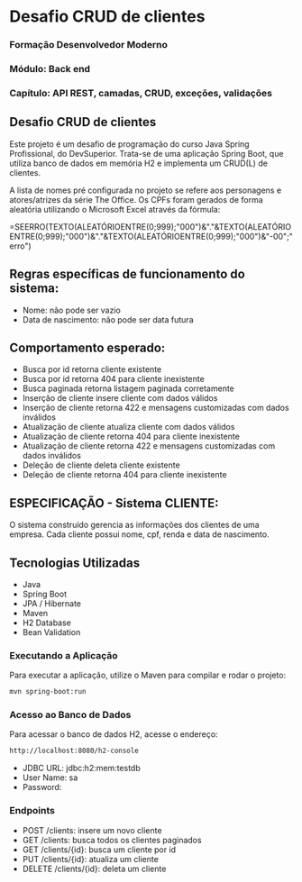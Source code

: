 # Desafio CRUD de clientes

### Formação Desenvolvedor Moderno
### Módulo: Back end
### Capítulo: API REST, camadas, CRUD, exceções, validações

## Desafio CRUD de clientes

<p>Este projeto é um desafio de programação do curso Java Spring Profissional, do DevSuperior.
Trata-se de uma aplicação Spring Boot, que utiliza banco de dados em memória H2 e implementa um CRUD(L) de clientes.</p>

<p>A lista de nomes pré configurada no projeto se refere aos personagens e atores/atrizes da série The Office. Os CPFs 
foram gerados de forma aleatória utilizando o Microsoft Excel através da fórmula:</p>

=SEERRO(TEXTO(ALEATÓRIOENTRE(0;999);"000")&"."&TEXTO(ALEATÓRIOENTRE(0;999);"000")&"."&TEXTO(ALEATÓRIOENTRE(0;999);"000")&"-00";"erro")

## Regras específicas de funcionamento do sistema:
* Nome: não pode ser vazio
* Data de nascimento: não pode ser data futura

## Comportamento esperado:
* Busca por id retorna cliente existente
*  Busca por id retorna 404 para cliente inexistente
*  Busca paginada retorna listagem paginada corretamente
*  Inserção de cliente insere cliente com dados válidos
*  Inserção de cliente retorna 422 e mensagens customizadas com dados inválidos
*  Atualização de cliente atualiza cliente com dados válidos
*  Atualização de cliente retorna 404 para cliente inexistente
*  Atualização de cliente retorna 422 e mensagens customizadas com dados inválidos
*  Deleção de cliente deleta cliente existente
*  Deleção de cliente retorna 404 para cliente inexistente

## ESPECIFICAÇÃO - Sistema CLIENTE:
<p>O sistema construído gerencia as informações dos clientes de uma empresa.
Cada cliente possui nome, cpf, renda e data de nascimento.</p>

## Tecnologias Utilizadas
- Java
- Spring Boot
- JPA / Hibernate
- Maven
- H2 Database
- Bean Validation

### Executando a Aplicação
Para executar a aplicação, utilize o Maven para compilar e rodar o projeto:
```bash
mvn spring-boot:run
```

### Acesso ao Banco de Dados
Para acessar o banco de dados H2, acesse o endereço:
```bash
http://localhost:8080/h2-console
```
- JDBC URL: jdbc:h2:mem:testdb
- User Name: sa
- Password: 

### Endpoints
- POST /clients: insere um novo cliente
- GET /clients: busca todos os clientes paginados 
- GET /clients/{id}: busca um cliente por id
- PUT /clients/{id}: atualiza um cliente
- DELETE /clients/{id}: deleta um cliente
